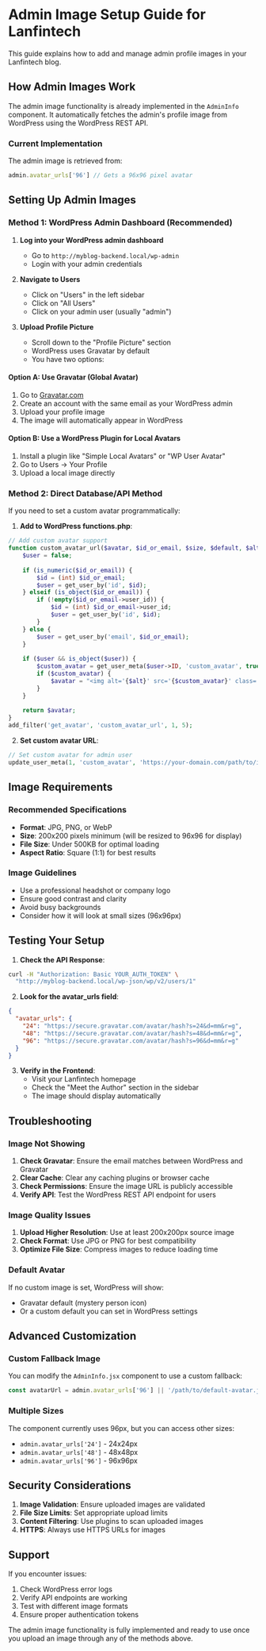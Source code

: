 # Admin Image Setup Guide for Lanfintech

This guide explains how to add and manage admin profile images in your Lanfintech blog.

## How Admin Images Work

The admin image functionality is already implemented in the `AdminInfo` component. It automatically fetches the admin's profile image from WordPress using the WordPress REST API.

### Current Implementation

The admin image is retrieved from:
```javascript
admin.avatar_urls['96'] // Gets a 96x96 pixel avatar
```

## Setting Up Admin Images

### Method 1: WordPress Admin Dashboard (Recommended)

1. **Log into your WordPress admin dashboard**
   - Go to `http://myblog-backend.local/wp-admin`
   - Login with your admin credentials

2. **Navigate to Users**
   - Click on "Users" in the left sidebar
   - Click on "All Users"
   - Click on your admin user (usually "admin")

3. **Upload Profile Picture**
   - Scroll down to the "Profile Picture" section
   - WordPress uses Gravatar by default
   - You have two options:

#### Option A: Use Gravatar (Global Avatar)
1. Go to [Gravatar.com](https://gravatar.com)
2. Create an account with the same email as your WordPress admin
3. Upload your profile image
4. The image will automatically appear in WordPress

#### Option B: Use a WordPress Plugin for Local Avatars
1. Install a plugin like "Simple Local Avatars" or "WP User Avatar"
2. Go to Users → Your Profile
3. Upload a local image directly

### Method 2: Direct Database/API Method

If you need to set a custom avatar programmatically:

1. **Add to WordPress functions.php**:
```php
// Add custom avatar support
function custom_avatar_url($avatar, $id_or_email, $size, $default, $alt) {
    $user = false;
    
    if (is_numeric($id_or_email)) {
        $id = (int) $id_or_email;
        $user = get_user_by('id', $id);
    } elseif (is_object($id_or_email)) {
        if (!empty($id_or_email->user_id)) {
            $id = (int) $id_or_email->user_id;
            $user = get_user_by('id', $id);
        }
    } else {
        $user = get_user_by('email', $id_or_email);
    }
    
    if ($user && is_object($user)) {
        $custom_avatar = get_user_meta($user->ID, 'custom_avatar', true);
        if ($custom_avatar) {
            $avatar = "<img alt='{$alt}' src='{$custom_avatar}' class='avatar avatar-{$size} photo' height='{$size}' width='{$size}' />";
        }
    }
    
    return $avatar;
}
add_filter('get_avatar', 'custom_avatar_url', 1, 5);
```

2. **Set custom avatar URL**:
```php
// Set custom avatar for admin user
update_user_meta(1, 'custom_avatar', 'https://your-domain.com/path/to/image.jpg');
```

## Image Requirements

### Recommended Specifications
- **Format**: JPG, PNG, or WebP
- **Size**: 200x200 pixels minimum (will be resized to 96x96 for display)
- **File Size**: Under 500KB for optimal loading
- **Aspect Ratio**: Square (1:1) for best results

### Image Guidelines
- Use a professional headshot or company logo
- Ensure good contrast and clarity
- Avoid busy backgrounds
- Consider how it will look at small sizes (96x96px)

## Testing Your Setup

1. **Check the API Response**:
```bash
curl -H "Authorization: Basic YOUR_AUTH_TOKEN" \
  "http://myblog-backend.local/wp-json/wp/v2/users/1"
```

2. **Look for the avatar_urls field**:
```json
{
  "avatar_urls": {
    "24": "https://secure.gravatar.com/avatar/hash?s=24&d=mm&r=g",
    "48": "https://secure.gravatar.com/avatar/hash?s=48&d=mm&r=g",
    "96": "https://secure.gravatar.com/avatar/hash?s=96&d=mm&r=g"
  }
}
```

3. **Verify in the Frontend**:
   - Visit your Lanfintech homepage
   - Check the "Meet the Author" section in the sidebar
   - The image should display automatically

## Troubleshooting

### Image Not Showing
1. **Check Gravatar**: Ensure the email matches between WordPress and Gravatar
2. **Clear Cache**: Clear any caching plugins or browser cache
3. **Check Permissions**: Ensure the image URL is publicly accessible
4. **Verify API**: Test the WordPress REST API endpoint for users

### Image Quality Issues
1. **Upload Higher Resolution**: Use at least 200x200px source image
2. **Check Format**: Use JPG or PNG for best compatibility
3. **Optimize File Size**: Compress images to reduce loading time

### Default Avatar
If no custom image is set, WordPress will show:
- Gravatar default (mystery person icon)
- Or a custom default you can set in WordPress settings

## Advanced Customization

### Custom Fallback Image
You can modify the `AdminInfo.jsx` component to use a custom fallback:

```javascript
const avatarUrl = admin.avatar_urls['96'] || '/path/to/default-avatar.jpg';
```

### Multiple Sizes
The component currently uses 96px, but you can access other sizes:
- `admin.avatar_urls['24']` - 24x24px
- `admin.avatar_urls['48']` - 48x48px  
- `admin.avatar_urls['96']` - 96x96px

## Security Considerations

1. **Image Validation**: Ensure uploaded images are validated
2. **File Size Limits**: Set appropriate upload limits
3. **Content Filtering**: Use plugins to scan uploaded images
4. **HTTPS**: Always use HTTPS URLs for images

## Support

If you encounter issues:
1. Check WordPress error logs
2. Verify API endpoints are working
3. Test with different image formats
4. Ensure proper authentication tokens

The admin image functionality is fully implemented and ready to use once you upload an image through any of the methods above.
